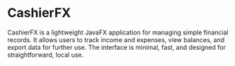 # CashierFX

CashierFX is a lightweight JavaFX application for managing simple financial records. It allows users to track income and expenses, view balances, and export data for further use. The interface is minimal, fast, and designed for straightforward, local use.